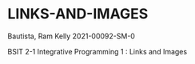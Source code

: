 # LINKS-AND-IMAGES

Bautista, Ram Kelly 
2021-00092-SM-0

BSIT 2-1 
Integrative Programming 1 : Links and Images
